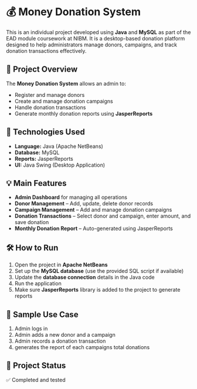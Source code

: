 # 💰 Money Donation System

This is an individual project developed using **Java** and **MySQL** as part of the EAD module coursework at NIBM. It is a desktop-based donation platform designed to help administrators manage donors, campaigns, and track donation transactions effectively.

## 📌 Project Overview

The **Money Donation System** allows an admin to:

- Register and manage donors
- Create and manage donation campaigns
- Handle donation transactions
- Generate monthly donation reports using **JasperReports**

## 🔧 Technologies Used

- **Language:** Java (Apache NetBeans)
- **Database:** MySQL
- **Reports:** JasperReports
- **UI:** Java Swing (Desktop Application)

## 💡 Main Features

- **Admin Dashboard** for managing all operations
- **Donor Management** – Add, update, delete donor records
- **Campaign Management** – Add and manage donation campaigns
- **Donation Transactions** – Select donor and campaign, enter amount, and save donation
- **Monthly Donation Report** – Auto-generated using JasperReports

## 🛠️ How to Run

1. Open the project in **Apache NetBeans**
2. Set up the **MySQL database** (use the provided SQL script if available)
3. Update the **database connection** details in the Java code
4. Run the application
5. Make sure **JasperReports** library is added to the project to generate reports

## 📄 Sample Use Case

1. Admin logs in
2. Admin adds a new donor and a campaign
3. Admin records a donation transaction
4. generates the report of each campaigns total donations

## 📌 Project Status

✅ Completed and tested

